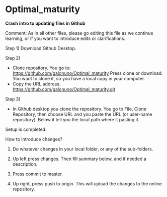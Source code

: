 # Optimal_maturity

**Crash intro to updating files in Github** 

Comment: As in all other files, please go editing this file as we continue learning, or if you want to introduce edits or clarifications. 

Step 1) Download Github Desktop. 

Step 2) 

- Clone repository. You go to: https://github.com/galonuno/Optimal_maturity Press clone or download. You want to clone it, so you have a local copy in your computer. 
- Copy the URL address. https://github.com/galonuno/Optimal_maturity.git

Step 3) 

- In Github desktop you clone the repository. You go to File, Clone Repository,  then choose URL and you paste the URL (or user-name repository). Below it tell you the local path where it pasting it. 

Setup is completed. 

How to Introduce changes? 

1) Do whatever changes in your local folder, or any of the sub-folders.

2) Up left press changes. Then fill summary below, and if needed a description. 

3) Press commit to master. 

4) Up right, press push to origin. This will upload the changes to the online repository. 



 